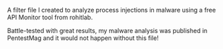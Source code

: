 A filter file I created to analyze process injections in malware using a free API Monitor tool from rohitlab. 

Battle-tested with great results, my malware analysis was published in PentestMag and it would not happen without this file!
